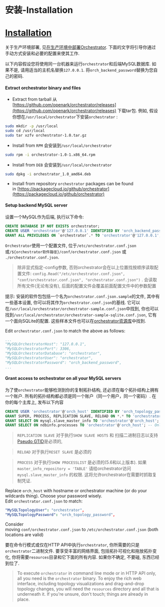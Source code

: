 # 安装-Installation
# [Installation](https://github.com/openark/orchestrator/blob/master/docs/install.md)
关于生产环境部署, 见[在生产环境中部署Orchestrator](https://github.com/Fanduzi/orchestrator-chn-doc/blob/master/Deployment/在生产环境中部署Orchestrator.md). 下面的文字将引导你通过手动方式安装和必要的配置来使其工作.

以下内容假设您将使用同一台机器来运行`orchestrator`和后端MySQL数据库. 如果不是, 请用适当的主机名替换`127.0.0.1`. 将`orch_backend_password`替换为您自己的密码.

#### Extract orchestrator binary and files
* Extract from tarball
从[https://github.com/openark/orchestrator/releases](https://github.com/openark/orchestrator/releases) 下载tar包. 例如, 假设你想在`/usr/local/orchestrator`下安装`orchestrator` :

```bash
sudo mkdir -p /usr/local
sudo cd /usr/local
sudo tar xzfv orchestrator-1.0.tar.gz
```
* Install from `RPM`
会安装到`/usr/local/orchestrator`

```bash
sudo rpm -i orchestrator-1.0-1.x86_64.rpm
```
* Install from `DEB`
会安装到`/usr/local/orchestrator`

```bash
sudo dpkg -i orchestrator_1.0_amd64.deb
```
* Install from repository
`orchestrator` packages can be found in [https://packagecloud.io/github/orchestrator](https://packagecloud.io/github/orchestrator)



#### Setup backend MySQL server
设置一个MySQL作为后端, 执行以下命令:

```sql
CREATE DATABASE IF NOT EXISTS orchestrator;
CREATE USER 'orchestrator'@'127.0.0.1' IDENTIFIED BY 'orch_backend_password';
GRANT ALL PRIVILEGES ON `orchestrator`.* TO 'orchestrator'@'127.0.0.1';
```
`Orchestrator`使用一个配置文件, 位于`/etc/orchestrator.conf.json`或`/${orchestrator软件路径}/conf/orchestrator.conf.json` 或 `./orchestrator.conf.json`.
> 除非显式指定-config参数, 否则orchestrator会在以上位置找按顺序读取配置文件: `config.Read("/etc/orchestrator.conf.json", "conf/orchestrator.conf.json", "orchestrator.conf.json")` . 会读取所有文件(无论有没有), 后面的配置文件会覆盖前面配置文件中的参数配置

提示: 安装的软件包包括一个名为`orchestrator.conf.json.sample`的文件, 其中有一些基本设置, 你可以将其作为`orchestrator.conf.json`的基线. 它可以在`/usr/local/orchestrator/orchestrator-sample.conf.json`中找到, 你也可以找到`/usr/local/orchestrator/orchestrator-sample-sqlite.conf.json`, 它有一个面向SQLite的配置. 这些样本文件也可以在[orchestrator资源库](https://github.com/openark/orchestrator/tree/master/conf)中找到.

Edit `orchestrator.conf.json` to match the above as follows:

```yaml
...
"MySQLOrchestratorHost": "127.0.0.1",
"MySQLOrchestratorPort": 3306,
"MySQLOrchestratorDatabase": "orchestrator",
"MySQLOrchestratorUser": "orchestrator",
"MySQLOrchestratorPassword": "orch_backend_password",
...
```
#### Grant access to orchestrator on all your MySQL servers
为了使`orchestrator`能够检测到你的复制拓扑结构, 还必须在每个拓扑结构上拥有一个账户. 所有的拓扑结构都必须是同一个账户（同一个用户，同一个密码）. 在你的每个主库上, 发布以下内容

```sql
CREATE USER 'orchestrator'@'orch_host' IDENTIFIED BY 'orch_topology_password';
GRANT SUPER, PROCESS, REPLICATION SLAVE, RELOAD ON *.* TO 'orchestrator'@'orch_host';
GRANT SELECT ON mysql.slave_master_info TO 'orchestrator'@'orch_host';
GRANT SELECT ON ndbinfo.processes TO 'orchestrator'@'orch_host'; -- Only for NDB Cluster
```
> `REPLICATION SLAVE` 对于执行`SHOW SLAVE HOSTS` 和 扫描二进制日志以支持[Pseudo GTID](Various/Pseudo%20GTID.md)是必须的,

> `RELOAD` 对于执行`RESET SLAVE` 是必须的

> `PROCESS` 对于执行`SHOW PROCESSLIST` 是必须的(5.6和以上版本). 如果`master_info_repository = 'TABLE'` 请给orchestrator访问`mysql.slave_master_info` 的权限. 这将允许orchestrator在需要时抓取复制凭证.

Replace `orch_host` with hostname or orchestrator machine (or do your wildcards thing). Choose your password wisely. Edit `orchestrator.conf.json` to match:

```yaml
"MySQLTopologyUser": "orchestrator",
"MySQLTopologyPassword": "orch_topology_password",
```
Consider moving `conf/orchestrator.conf.json` to `/etc/orchestrator.conf.json` (both locations are valid)

要在命令行模式或仅在HTTP API中执行`orchestrator`, 你所需要的只是`orchestrator`二进制文件. 要享受丰富的网络界面, 包括拓扑可视化和拖放拓扑变化, 你将需要`resources`目录和它下面的所有内容. 如果你不确定, 不要碰, 东西已经到位了.

> To execute `orchestrator` in command line mode or in HTTP API only, all you need is the `orchestrator` binary. To enjoy the rich web interface, including topology visualizations and drag-and-drop topology changes, you will need the `resources` directory and all that is underneath it. If you're unsure, don't touch; things are already in place.
